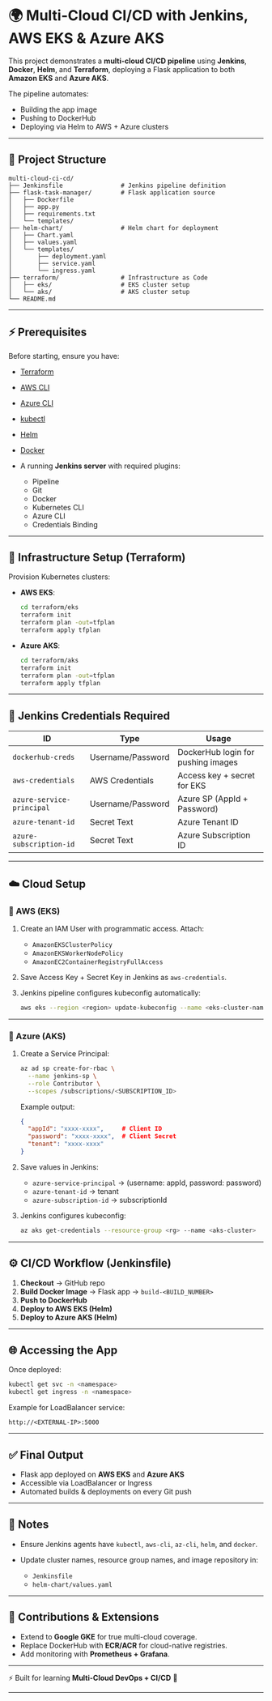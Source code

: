 # 🌍 Multi-Cloud CI/CD with Jenkins, AWS EKS & Azure AKS

This project demonstrates a **multi-cloud CI/CD pipeline** using **Jenkins**, **Docker**, **Helm**, and **Terraform**, deploying a Flask application to both **Amazon EKS** and **Azure AKS**.

The pipeline automates:

* Building the app image
* Pushing to DockerHub
* Deploying via Helm to AWS + Azure clusters

---

## 📂 Project Structure

```
multi-cloud-ci-cd/
├── Jenkinsfile                # Jenkins pipeline definition
├── flask-task-manager/        # Flask application source
│   ├── Dockerfile
│   ├── app.py
│   ├── requirements.txt
│   └── templates/
├── helm-chart/                # Helm chart for deployment
│   ├── Chart.yaml
│   ├── values.yaml
│   └── templates/
│       ├── deployment.yaml
│       ├── service.yaml
│       └── ingress.yaml
├── terraform/                 # Infrastructure as Code
│   ├── eks/                   # EKS cluster setup
│   └── aks/                   # AKS cluster setup
└── README.md
```

---

## ⚡ Prerequisites

Before starting, ensure you have:

* [Terraform](https://developer.hashicorp.com/terraform/downloads)
* [AWS CLI](https://docs.aws.amazon.com/cli/latest/userguide/getting-started-install.html)
* [Azure CLI](https://learn.microsoft.com/en-us/cli/azure/install-azure-cli)
* [kubectl](https://kubernetes.io/docs/tasks/tools/)
* [Helm](https://helm.sh/docs/intro/install/)
* [Docker](https://docs.docker.com/get-docker/)
* A running **Jenkins server** with required plugins:

  * Pipeline
  * Git
  * Docker
  * Kubernetes CLI
  * Azure CLI
  * Credentials Binding

---

## 🚀 Infrastructure Setup (Terraform)

Provision Kubernetes clusters:

* **AWS EKS**:

  ```bash
  cd terraform/eks
  terraform init
  terraform plan -out=tfplan
  terraform apply tfplan
  ```

* **Azure AKS**:

  ```bash
  cd terraform/aks
  terraform init
  terraform plan -out=tfplan
  terraform apply tfplan
  ```

---

## 🔑 Jenkins Credentials Required

| ID                        | Type              | Usage                              |
| ------------------------- | ----------------- | ---------------------------------- |
| `dockerhub-creds`         | Username/Password | DockerHub login for pushing images |
| `aws-credentials`         | AWS Credentials   | Access key + secret for EKS        |
| `azure-service-principal` | Username/Password | Azure SP (AppId + Password)        |
| `azure-tenant-id`         | Secret Text       | Azure Tenant ID                    |
| `azure-subscription-id`   | Secret Text       | Azure Subscription ID              |

---

## ☁️ Cloud Setup

### 🔹 AWS (EKS)

1. Create an IAM User with programmatic access. Attach:

   * `AmazonEKSClusterPolicy`
   * `AmazonEKSWorkerNodePolicy`
   * `AmazonEC2ContainerRegistryFullAccess`

2. Save Access Key + Secret Key in Jenkins as `aws-credentials`.

3. Jenkins pipeline configures kubeconfig automatically:

   ```bash
   aws eks --region <region> update-kubeconfig --name <eks-cluster-name>
   ```

---

### 🔹 Azure (AKS)

1. Create a Service Principal:

   ```bash
   az ad sp create-for-rbac \
     --name jenkins-sp \
     --role Contributor \
     --scopes /subscriptions/<SUBSCRIPTION_ID>
   ```

   Example output:

   ```json
   {
     "appId": "xxxx-xxxx",     # Client ID
     "password": "xxxx-xxxx",  # Client Secret
     "tenant": "xxxx-xxxx"
   }
   ```

2. Save values in Jenkins:

   * `azure-service-principal` → (username: appId, password: password)
   * `azure-tenant-id` → tenant
   * `azure-subscription-id` → subscriptionId

3. Jenkins configures kubeconfig:

   ```bash
   az aks get-credentials --resource-group <rg> --name <aks-cluster>
   ```

---

## ⚙️ CI/CD Workflow (Jenkinsfile)

1. **Checkout** → GitHub repo
2. **Build Docker Image** → Flask app → `build-<BUILD_NUMBER>`
3. **Push to DockerHub**
4. **Deploy to AWS EKS (Helm)**
5. **Deploy to Azure AKS (Helm)**

---

## 🌐 Accessing the App

Once deployed:

```bash
kubectl get svc -n <namespace>
kubectl get ingress -n <namespace>
```

Example for LoadBalancer service:

```
http://<EXTERNAL-IP>:5000
```

---

## ✅ Final Output

* Flask app deployed on **AWS EKS** and **Azure AKS**
* Accessible via LoadBalancer or Ingress
* Automated builds & deployments on every Git push

---

## 📌 Notes

* Ensure Jenkins agents have `kubectl`, `aws-cli`, `az-cli`, `helm`, and `docker`.
* Update cluster names, resource group names, and image repository in:

  * `Jenkinsfile`
  * `helm-chart/values.yaml`

---

## 🤝 Contributions & Extensions

* Extend to **Google GKE** for true multi-cloud coverage.
* Replace DockerHub with **ECR/ACR** for cloud-native registries.
* Add monitoring with **Prometheus + Grafana**.

---

⚡ Built for learning **Multi-Cloud DevOps + CI/CD** 🚀

---